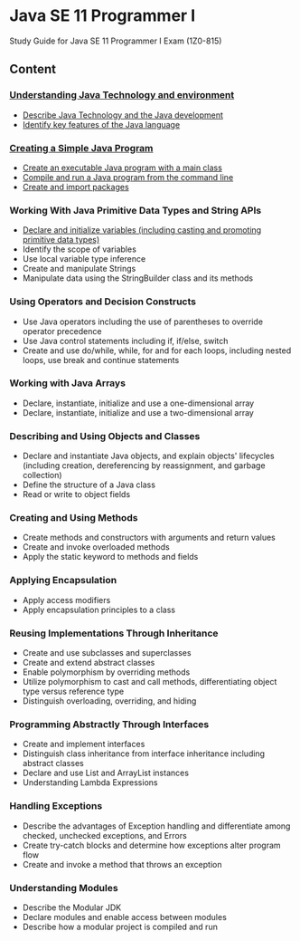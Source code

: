 ﻿
# Java SE 11 Programmer I

Study Guide for Java SE 11 Programmer I Exam (1Z0-815)

## Content

### [Understanding Java Technology and environment](pages/Understanding_Java.md)

- [Describe Java Technology and the Java development](pages/Understanding_Java.md#describe-java-technology-and-the-java-development)
- [Identify key features of the Java language](pages/Understanding_Java.md#identify-key-features-of-the-java-language)

### [Creating a Simple Java Program](pages/Creating_Simple_Java_Program.md)

- [Create an executable Java program with a main class](pages/Creating_Simple_Java_Program.md#create-an-executable-java-program-with-a-main-class)
- [Compile and run a Java program from the command line](pages/Creating_Simple_Java_Program.md#compile-and-run-a-Java-program-from-the-command-line)
- [Create and import packages](pages/Creating_Simple_Java_Program.md#create-and-import-packages)

### Working With Java Primitive Data Types and String APIs

- [Declare and initialize variables (including casting and promoting primitive data types)](pages/Working_With_Java_Primitive_Data_Types_and_String_APIs.md#declare-and-initialize-variables-including-casting-and-promoting-primitive-data-types)
- Identify the scope of variables
- Use local variable type inference
- Create and manipulate Strings
- Manipulate data using the StringBuilder class and its methods

### Using Operators and Decision Constructs

- Use Java operators including the use of parentheses to override operator precedence
- Use Java control statements including if, if/else, switch
- Create and use do/while, while, for and for each loops, including nested loops, use break and continue statements

### Working with Java Arrays

- Declare, instantiate, initialize and use a one-dimensional array
- Declare, instantiate, initialize and use a two-dimensional array

### Describing and Using Objects and Classes

- Declare and instantiate Java objects, and explain objects' lifecycles (including creation, dereferencing by reassignment, and garbage collection)
- Define the structure of a Java class
- Read or write to object fields

### Creating and Using Methods

- Create methods and constructors with arguments and return values
- Create and invoke overloaded methods
- Apply the static keyword to methods and fields

### Applying Encapsulation

- Apply access modifiers
- Apply encapsulation principles to a class

### Reusing Implementations Through Inheritance

- Create and use subclasses and superclasses
- Create and extend abstract classes
- Enable polymorphism by overriding methods
- Utilize polymorphism to cast and call methods, differentiating object type versus reference type
- Distinguish overloading, overriding, and hiding

### Programming Abstractly Through Interfaces

- Create and implement interfaces
- Distinguish class inheritance from interface inheritance including abstract classes
- Declare and use List and ArrayList instances
- Understanding Lambda Expressions

### Handling Exceptions

- Describe the advantages of Exception handling and differentiate among checked, unchecked exceptions, and Errors
- Create try-catch blocks and determine how exceptions alter program flow
- Create and invoke a method that throws an exception

### Understanding Modules

- Describe the Modular JDK
- Declare modules and enable access between modules
- Describe how a modular project is compiled and run
